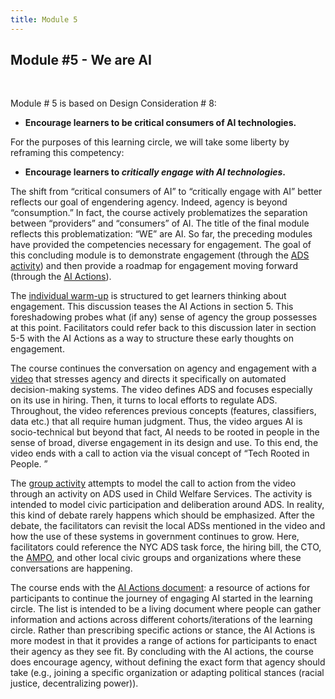 ```yaml
---
title: Module 5
---
```


## Module #5 - We are AI

<br>

Module # 5 is based on Design Consideration # 8: 

* **Encourage learners to be critical consumers of AI technologies.**

For the purposes of this learning circle, we will take some liberty by reframing this competency:

* **Encourage learners to _critically engage with AI technologies_.**

The shift from “critical consumers of AI” to “critically engage with AI” better reflects our goal of engendering agency. Indeed, agency is beyond “consumption.” In fact, the course actively problematizes the separation between “providers” and “consumers” of AI. The title of the final module reflects this problematization: “WE” are AI. So far, the preceding modules have provided the competencies necessary for engagement. The goal of this concluding module is to demonstrate engagement (through the [ADS activity](https://dataresponsibly.github.io/we-are-ai/modules/we-are-ai/evaluating-ads/)) and then provide a roadmap for engagement moving forward (through the [AI Actions](https://dataresponsibly.github.io/we-are-ai/modules/we-are-ai/engaging-ai-moving-forward/)). 

The [individual warm-up](https://dataresponsibly.github.io/we-are-ai/modules/we-are-ai/index/) is structured to get learners thinking about engagement. This discussion teases the AI Actions in section 5. This foreshadowing probes what (if any) sense of agency the group possesses at this point. Facilitators could refer back to this discussion later in section 5-5 with the AI Actions as a way to structure these early thoughts on engagement. 

The course continues the conversation on agency and engagement with a [video](https://dataresponsibly.github.io/we-are-ai/modules/we-are-ai/watch/) that stresses agency and directs it specifically on automated decision-making systems. The video defines ADS and focuses especially on its use in hiring. Then, it turns to local efforts to regulate ADS. Throughout, the video references previous concepts (features, classifiers, data etc.) that all require human judgment. Thus, the video argues AI is socio-technical but beyond that fact, AI needs to be rooted in people in the sense of broad, diverse engagement in its design and use. To this end, the video ends with a call to action via the visual concept of “Tech Rooted in People. ”

The [group activity](https://dataresponsibly.github.io/we-are-ai/modules/we-are-ai/evaluating-ads/) attempts to model the call to action from the video through an activity on ADS used in Child Welfare Services. The activity is intended to model civic participation and deliberation around ADS. In reality, this kind of debate rarely happens which should be emphasized. After the debate, the facilitators can revisit the local ADSs mentioned in the video and how the use of these systems in government continues to grow. Here, facilitators could reference the NYC ADS task force, the hiring bill, the CTO, the [AMPO](https://www1.nyc.gov/site/ampo/index.page), and other local civic groups and organizations where these conversations are happening.

The course ends with the [AI Actions document](https://docs.google.com/document/d/1S906D5zenDjntnPARbocxYVzK1heguSEVFxZS4VwDI0/edit): a resource of actions for participants to continue the journey of engaging AI started in the learning circle. The list is intended to be a living document where people can gather information and actions across different cohorts/iterations of the learning circle. Rather than prescribing specific actions or stance, the AI Actions is more modest in that it provides a range of actions for participants to enact their agency as they see fit. By concluding with the AI actions, the course does encourage agency, without defining the exact form that agency should take (e.g., joining a specific organization or adapting political stances (racial justice, decentralizing power)).
